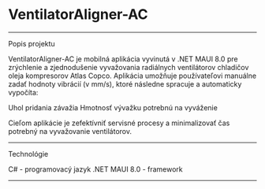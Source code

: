 # VentilatorAligner-AC
------------------------------------------------------------------------------------------------------------------------------------------------------------------------------------------------------------------
Popis projektu

VentilatorAligner-AC je mobilná aplikácia vyvinutá v .NET MAUI 8.0 pre zrýchlenie a zjednodušenie vyvažovania radiálnych ventilátorov chladičov oleja kompresorov Atlas Copco. Aplikácia umožňuje používateľovi manuálne zadať hodnoty vibrácií (v mm/s), ktoré následne spracuje a automaticky vypočíta:

Uhol pridania závažia
Hmotnosť vývažku potrebnú na vyváženie

Cieľom aplikácie je zefektívniť servisné procesy a minimalizovať čas potrebný na vyvažovanie ventilátorov.


------------------------------------------------------------------------------------------------------------------------------------------------------------------------------------------------------------------
Technológie

C# - programovacý jazyk
.NET MAUI 8.0 - framework 


------------------------------------------------------------------------------------------------------------------------------------------------------------------------------------------------------------------
